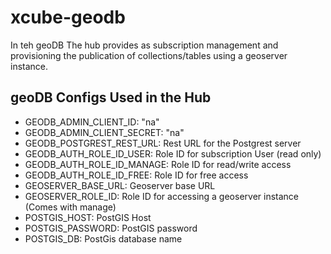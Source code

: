 # xcube-geodb

In  teh geoDB The hub provides as subscription management and provisioning the publication of collections/tables 
using a geoserver instance.  

## geoDB Configs Used in the Hub

- GEODB_ADMIN_CLIENT_ID: "na"
- GEODB_ADMIN_CLIENT_SECRET: "na"
- GEODB_POSTGREST_REST_URL: Rest URL for the Postgrest server
- GEODB_AUTH_ROLE_ID_USER: Role ID for subscription User (read only)
- GEODB_AUTH_ROLE_ID_MANAGE: Role ID for read/write access
- GEODB_AUTH_ROLE_ID_FREE: Role ID for free access
- GEOSERVER_BASE_URL: Geoserver base URL
- GEOSERVER_ROLE_ID: Role ID for accessing a geoserver instance (Comes with manage)
- POSTGIS_HOST: PostGIS Host 
- POSTGIS_PASSWORD: PostGIS password
- POSTGIS_DB: PostGis database name

